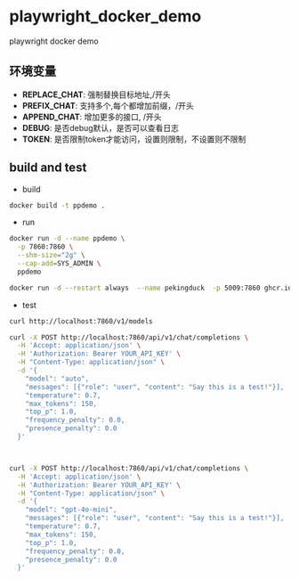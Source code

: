 # playwright_docker_demo
playwright docker demo


## 环境变量

- **REPLACE_CHAT**: 强制替换目标地址,/开头
- **PREFIX_CHAT**:   支持多个,每个都增加前缀，/开头 
- **APPEND_CHAT**:  增加更多的接口, /开头
- **DEBUG**:  是否debug默认，是否可以查看日志
- **TOKEN**:  是否限制token才能访问，设置则限制，不设置则不限制


## build and test

* build

``` bash
docker build -t ppdemo .
```

* run

``` bash
docker run -d --name ppdemo \
  -p 7860:7860 \
  --shm-size="2g" \
  --cap-add=SYS_ADMIN \
  ppdemo

docker run -d --restart always  --name pekingduck  -p 5009:7860 ghcr.io/hhhaiai/pekingduck:latest

```

* test

``` bash
curl http://localhost:7860/v1/models

curl -X POST http://localhost:7860/api/v1/chat/completions \
  -H 'Accept: application/json' \
  -H 'Authorization: Bearer YOUR_API_KEY' \
  -H "Content-Type: application/json" \
  -d '{
    "model": "auto",
    "messages": [{"role": "user", "content": "Say this is a test!"}],
    "temperature": 0.7,
    "max_tokens": 150,
    "top_p": 1.0,
    "frequency_penalty": 0.0,
    "presence_penalty": 0.0
  }'



curl -X POST http://localhost:7860/api/v1/chat/completions \
  -H 'Accept: application/json' \
  -H 'Authorization: Bearer YOUR_API_KEY' \
  -H "Content-Type: application/json" \
  -d '{
    "model": "gpt-4o-mini",
    "messages": [{"role": "user", "content": "Say this is a test!"}],
    "temperature": 0.7,
    "max_tokens": 150,
    "top_p": 1.0,
    "frequency_penalty": 0.0,
    "presence_penalty": 0.0
  }'

```